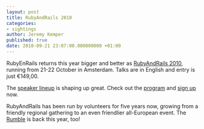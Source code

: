 ```yaml
---
layout: post
title: RubyAndRails 2010
categories:
- sightings
author: Jeremy Kemper
published: true
date: 2010-09-21 23:07:00.000000000 +01:00
---
```

<p>RubyEnRails returns this year bigger and better as <a href="http://rubyandrails.eu">RubyAndRails 2010</a>, running from 21-22 October in Amsterdam. Talks are in English and entry is just €149,00.</p>
<p>The <a href="http://rubyandrails.eu/speakers">speaker lineup</a> is shaping up great. Check out the <a href="http://rubyandrails.eu/program">program</a> and <a href="http://rubyandrails.eu/signup">sign up</a> now.</p>
<p>RubyAndRails has been run by volunteers for five years now, growing from a friendly regional gathering to an even friendlier all-European event. The <a href="http://rubyandrails.eu/rumble">Rumble</a> is back this year, too!</p>